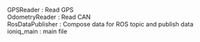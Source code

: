 GPSReader        : Read GPS  
OdometryReader   : Read CAN  
RosDataPublisher : Compose data for ROS topic and publish data  
ioniq_main       : main file
